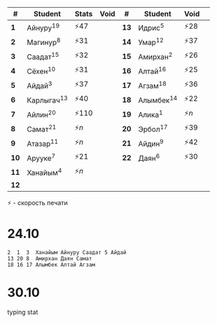 
| #      | Student              | Stats  | Void | #      | Student             | Void  |     |
| ------ | -------------------- | ------ | ---- | ------ | ------------------- | ----- | --- |
| **1**  | Айнуру<sup>19<sup>   | ⚡$47$  |      | **13** | Идрис<sup>5<sup>    | ⚡$28$ |     |
| **2**  | Магинур<sup>8<sup>   | ⚡$31$  |      | **14** | Умар<sup>12<sup>    | ⚡$37$ |     |
| **3**  | Саадат<sup>15<sup>   | ⚡$32$  |      | **15** | Амирхан<sup>2<sup>  | ⚡$26$ |     |
| **4**  | Сёхен<sup>10<sup>    | ⚡$31$  |      | **16** | Алтай<sup>16<sup>   | ⚡$25$ |     |
| **5**  | Айдай<sup>3<sup>     | ⚡$37$  |      | **17** | Агзам<sup>18<sup>   | ⚡$36$ |     |
| **6**  | Карлыгач<sup>13<sup> | ⚡$40$  |      | **18** | Алымбек<sup>14<sup> | ⚡$22$ |     |
| **7**  | Айлин<sup>20<sup>    | ⚡$110$ |      | **19** | Алика<sup>1<sup>    | ⚡$n$  |     |
| **8**  | Самат<sup>21<sup>    | ⚡$n$   |      | **20** | Эрбол<sup>17<sup>   | ⚡$39$ |     |
| **9**  | Атазар<sup>11<sup>   | ⚡$n$   |      | **21** | Айдин<sup>9<sup>    | ⚡$42$ |     |
| **10** | Арууке<sup>7<sup>    | ⚡$21$  |      | **22** | Даян<sup>6<sup>     | ⚡$30$ |     |
| **11** | Ханайым<sup>4<sup>   | ⚡$n$   |      |        |                     |       |     |
| **12** |                      |        |      |        |                     |       |     |

⚡ - скорость печати

# 24.10
```
2  1  3  Ханайым Айнуру Саадат 5 Айдай
13 20 8  Амирхан Даян Самат
18 16 17 Алымбек Алтай Агзам
```
  
# 30.10

typing stat



